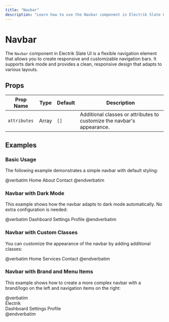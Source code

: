```yaml
---
title: "Navbar"
description: "Learn how to use the Navbar component in Electrik Slate UI"
---
```


# Navbar

The `Navbar` component in Electrik Slate UI is a flexible navigation element that allows you to create responsive and customizable navigation bars. It supports dark mode and provides a clean, responsive design that adapts to various layouts.

## Props

| Prop Name    | Type    | Default | Description                                                                                              |
|--------------|---------|---------|----------------------------------------------------------------------------------------------------------|
| `attributes` | Array   | `[]`    | Additional classes or attributes to customize the navbar's appearance.                                    |

## Examples

### Basic Usage

The following example demonstrates a simple navbar with default styling:

<x-code-preview>
@verbatim
<x-slate::navbar>
    <x-slate::nav-item href="#">Home</x-slate::nav-item>
    <x-slate::nav-item href="#about">About</x-slate::nav-item>
    <x-slate::nav-item href="#contact">Contact</x-slate::nav-item>
</x-slate::navbar>
@endverbatim
</x-code-preview>

### Navbar with Dark Mode

This example shows how the navbar adapts to dark mode automatically. No extra configuration is needed:

<x-code-preview>
@verbatim
<x-slate::navbar>
    <x-slate::nav-item href="#">Dashboard</x-slate::nav-item>
    <x-slate::nav-item href="#settings">Settings</x-slate::nav-item>
    <x-slate::nav-item href="#profile">Profile</x-slate::nav-item>
</x-slate::navbar>
@endverbatim
</x-code-preview>

### Navbar with Custom Classes

You can customize the appearance of the navbar by adding additional classes:

<x-code-preview>
@verbatim
<x-slate::navbar class="bg-primary-500 text-white dark:bg-primary-700 dark:text-gray-100">
    <x-slate::nav-item href="#">Home</x-slate::nav-item>
    <x-slate::nav-item href="#services">Services</x-slate::nav-item>
    <x-slate::nav-item href="#contact">Contact</x-slate::nav-item>
</x-slate::navbar>
@endverbatim
</x-code-preview>

### Navbar with Brand and Menu Items

This example shows how to create a more complex navbar with a brand/logo on the left and navigation items on the right:

<x-code-preview>
@verbatim
<x-slate::navbar class="justify-between">
    <div class="flex items-center space-x-4">
        <x-slate::nav-item href="#">
            <x-slate::icon icon="carbon-flash-filled" />
        </x-slate::nav-item>
        <x-slate::nav-item href="#">Electrik</x-slate::nav-item>
    </div>
    <div class="flex space-x-8">
        <x-slate::nav-item href="#dashboard">Dashboard</x-slate::nav-item>
        <x-slate::nav-item href="#settings">Settings</x-slate::nav-item>
        <x-slate::nav-item href="#profile">Profile</x-slate::nav-item>
    </div>
</x-slate::navbar>
@endverbatim
</x-code-preview>

